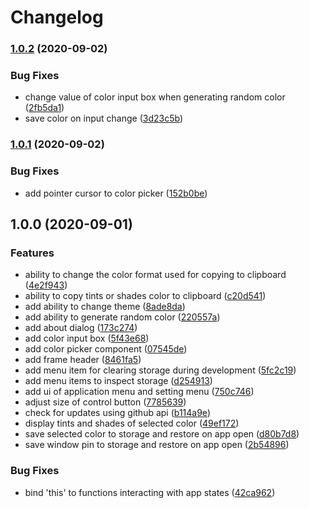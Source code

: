# Changelog

### [1.0.2](https://github.com/icelam/tints-and-shades/compare/v1.0.1...v1.0.2) (2020-09-02)


### Bug Fixes

* change value of color input box when generating random color ([2fb5da1](https://github.com/icelam/tints-and-shades/commit/2fb5da1a835e12d4e81d12510c18b218d43f497a))
* save color on input change ([3d23c5b](https://github.com/icelam/tints-and-shades/commit/3d23c5bd88908da6477b2a7f283b1ea4b589d1ab))

### [1.0.1](https://github.com/icelam/tints-and-shades/compare/v1.0.0...v1.0.1) (2020-09-02)


### Bug Fixes

* add pointer cursor to color picker ([152b0be](https://github.com/icelam/tints-and-shades/commit/152b0be30db88bdb93ff45f81870fe2e28fb0a4f))

## 1.0.0 (2020-09-01)


### Features

* ability to change the color format used for copying to clipboard ([4e2f943](https://github.com/icelam/tints-and-shades/commit/4e2f943c9bfd813f9a6c19dbf345662b50baf563))
* ability to copy tints or shades color to clipboard ([c20d541](https://github.com/icelam/tints-and-shades/commit/c20d5410a5c9a2204a239de23df785c6ed1003ee))
* add ability to change theme ([8ade8da](https://github.com/icelam/tints-and-shades/commit/8ade8da1d7b6c00a46886b3ae218f90db1f9c2f8))
* add ability to generate random color ([220557a](https://github.com/icelam/tints-and-shades/commit/220557a94d8865ecd0edbad25e4d58d67bf168f2))
* add about dialog ([173c274](https://github.com/icelam/tints-and-shades/commit/173c2745bd0390c8c6d9e2838bdb9b2da42bddbc))
* add color input box ([5f43e68](https://github.com/icelam/tints-and-shades/commit/5f43e68f166912cbbddc5deff1e47168e80d9672))
* add color picker component ([07545de](https://github.com/icelam/tints-and-shades/commit/07545de5de66fdb97a692800702eac5b124a9301))
* add frame header ([8461fa5](https://github.com/icelam/tints-and-shades/commit/8461fa5eb1d2f198017cd5968373d11eaa177d94))
* add menu item for clearing storage during development ([5fc2c19](https://github.com/icelam/tints-and-shades/commit/5fc2c199d5cf283f944d0d1ff838b3a7c8e8826e))
* add menu items to inspect storage ([d254913](https://github.com/icelam/tints-and-shades/commit/d254913fa38349aaaf0f86eddf0bbe8b50d45778))
* add ui of application menu and setting menu ([750c746](https://github.com/icelam/tints-and-shades/commit/750c746ba6d2128637ee90ca17e436f508e6552c))
* adjust size of control button ([7785639](https://github.com/icelam/tints-and-shades/commit/7785639211450ade843a7f180872dcf87b0a1305))
* check for updates using github api ([b114a9e](https://github.com/icelam/tints-and-shades/commit/b114a9eea31d856cb6ce10a33e0c52239b060289))
* display tints and shades of selected color ([49ef172](https://github.com/icelam/tints-and-shades/commit/49ef172b57df30bb2ba2d3ebedd02fccf5053fd7))
* save selected color to storage and restore on app open ([d80b7d8](https://github.com/icelam/tints-and-shades/commit/d80b7d8b9fc9b4dacbbd2948e50ead74f17c84cc))
* save window pin to storage and restore on app open ([2b54896](https://github.com/icelam/tints-and-shades/commit/2b548966a6fd2a13e8be7d8db4580818720f8ef2))


### Bug Fixes

* bind 'this' to functions interacting with app states ([42ca962](https://github.com/icelam/tints-and-shades/commit/42ca9628a0f3a5f66279305dc5d3e28c272141a9))
